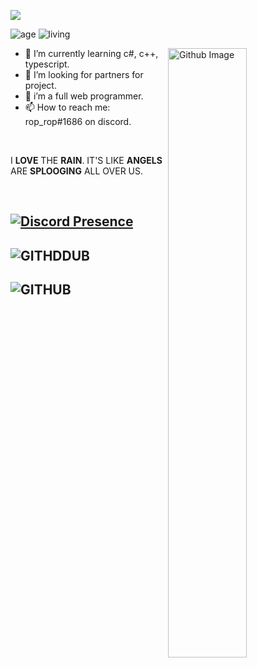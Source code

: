 ![](https://raw.githubusercontent.com/halfrost/halfrost/master/icons/header_.png)


![age](https://img.shields.io/badge/age-17-blue)
![living](https://img.shields.io/badge/living-Israel-3c9)

<img width="50%" align="right" alt="Github Image" src="https://raw.githubusercontent.com/onimur/.github/master/.resources/git-header.svg" />

- 🌱 I’m currently learning c#, c++, typescript. 
- 🤔 I’m looking for partners for project.
- 💼 i’m a full web programmer.
- 📫 How to reach me: rop_rop#1686 on discord.
<br />


I <b>LOVE</b> THE <b>RAIN</b>.
IT'S LIKE <b>ANGELS</b>
ARE <b>SPLOOGING</b>
ALL OVER US.

<div align="center">

  

</div>

<br >

<!-- [![rop_rop](https://discord.c99.nl/widget/theme-3/352555012469293059.png) ](https://discord.com/users/352555012469293059) -->
## [![Discord Presence](https://lanyard.cnrad.dev/api/352555012469293059)](https://discord.com/users/352555012469293059)
## ![GITHDDUB](https://github-readme-stats.vercel.app/api/top-langs/?username=roprop1&show_icon=ture&theme=radical)
## ![GITHUB](https://github-readme-stats.vercel.app/api?username=roprop1&count_private=true&show_icons=true&theme=radical)
